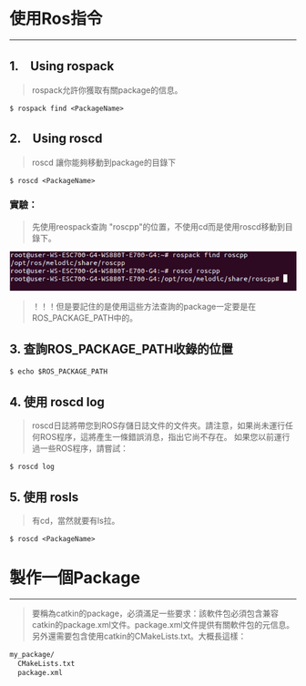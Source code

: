 使用Ros指令
=
---

## 1.　Using rospack

>rospack允許你獲取有關package的信息。
```
$ rospack find <PackageName>
```
## 2.　Using roscd

>roscd 讓你能夠移動到package的目錄下
```
$ roscd <PackageName>
```
### 實驗：
> 先使用reospack查詢 "roscpp"的位置，不使用cd而是使用roscd移動到目錄下。

![img](img/01.png)

>！！！但是要記住的是使用這些方法查詢的package一定要是在ROS_PACKAGE_PATH中的。

## 3. 查詢ROS_PACKAGE_PATH收錄的位置
```
$ echo $ROS_PACKAGE_PATH

```
## 4. 使用 roscd log
>roscd日誌將帶您到ROS存儲日誌文件的文件夾。請注意，如果尚未運行任何ROS程序，這將產生一條錯誤消息，指出它尚不存在。 如果您以前運行過一些ROS程序，請嘗試：
```
$ roscd log
```

## 5. 使用 rosls
>有cd，當然就要有ls拉。
```
$ roscd <PackageName>
```

製作一個Package
=
---

>要稱為catkin的package，必須滿足一些要求：該軟件包必須包含兼容catkin的package.xml文件。package.xml文件提供有關軟件包的元信息。另外還需要包含使用catkin的CMakeLists.txt。大概長這樣：
```
my_package/
  CMakeLists.txt
  package.xml
```



